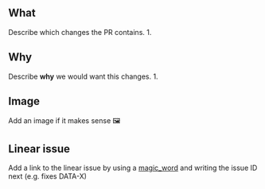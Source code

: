 ## What
Describe which changes the PR contains.
1.

## Why
Describe **why** we would want this changes.
1.

## Image
Add an image if it makes sense 🖼️

## Linear issue
Add a link to the linear issue by using a [magic_word](https://linear.app/docs/github#link-using-pull-requests) and writing the issue ID next (e.g. fixes DATA-X)
